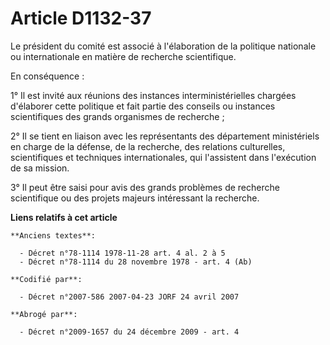 # Article D1132-37

Le président du comité est associé à l'élaboration de la politique nationale ou internationale en matière de recherche
scientifique.

En conséquence :

1° Il est invité aux réunions des instances interministérielles chargées d'élaborer cette politique et fait partie des
conseils ou instances scientifiques des grands organismes de recherche ;

2° Il se tient en liaison avec les représentants des département ministériels en charge de la défense, de la recherche, des
relations culturelles, scientifiques et techniques internationales, qui l'assistent dans l'exécution de sa mission.

3° Il peut être saisi pour avis des grands problèmes de recherche scientifique ou des projets majeurs intéressant la
recherche.

**Liens relatifs à cet article**

	**Anciens textes**:

	  - Décret n°78-1114 1978-11-28 art. 4 al. 2 à 5
	  - Décret n°78-1114 du 28 novembre 1978 - art. 4 (Ab)

	**Codifié par**:

	  - Décret n°2007-586 2007-04-23 JORF 24 avril 2007

	**Abrogé par**:

	  - Décret n°2009-1657 du 24 décembre 2009 - art. 4
